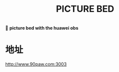 <h1 align="center" style="margin: 30px 0 35px;">PICTURE BED</h1>

🐰 **picture bed with the huawei obs**

# 地址

http://www.90paw.com:3003


